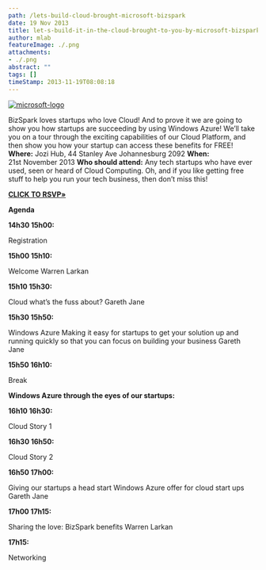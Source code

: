 ```yaml
---
path: /lets-build-cloud-brought-microsoft-bizspark
date: 19 Nov 2013
title: let-s-build-it-in-the-cloud-brought-to-you-by-microsoft-bizspark
author: mlab
featureImage: ./.png
attachments: 
- ./.png
abstract: ""
tags: []
timeStamp: 2013-11-19T08:08:18
---
```


[![microsoft-logo](https:&#x2F;&#x2F;mlab.co.za&#x2F;wp-content&#x2F;uploads&#x2F;2013&#x2F;11&#x2F;microsoft-logo.png)](https:&#x2F;&#x2F;mlab.co.za&#x2F;wp-content&#x2F;uploads&#x2F;2013&#x2F;11&#x2F;microsoft-logo.png) 

BizSpark loves startups who love Cloud! And to prove it we are going to show you how startups are succeeding by using Windows Azure! We’ll take you on a tour through the exciting capabilities of our Cloud Platform, and then show you how your startup can access these benefits for FREE! **Where:** Jozi Hub, 44 Stanley Ave Johannesburg 2092 **When:** 21st November 2013 **Who should attend:** Any tech startups who have ever used, seen or heard of Cloud Computing. Oh, and if you like getting free stuff to help you run your tech business, then don’t miss this!

[**CLICK TO RSVP»**](https:&#x2F;&#x2F;msevents.microsoft.com&#x2F;CUI&#x2F;EventDetail.aspx?EventID&#x3D;1032569881&amp;Culture&#x3D;en-ZA&amp;community&#x3D;0)

**Agenda**

**14h30 15h00:**

Registration

**15h00 15h10:**

Welcome Warren Larkan

**15h10 15h30:**

Cloud what’s the fuss about? Gareth Jane

**15h30 15h50:**

Windows Azure Making it easy for startups to get your solution up and running quickly so that you can focus on building your business Gareth Jane

**15h50 16h10:**

Break

**Windows Azure through the eyes of our startups:**

**16h10 16h30:**

Cloud Story 1

**16h30 16h50:**

Cloud Story 2

**16h50 17h00:**

Giving our startups a head start Windows Azure offer for cloud start ups Gareth Jane

**17h00 17h15:**

Sharing the love: BizSpark benefits Warren Larkan

**17h15:**

Networking


